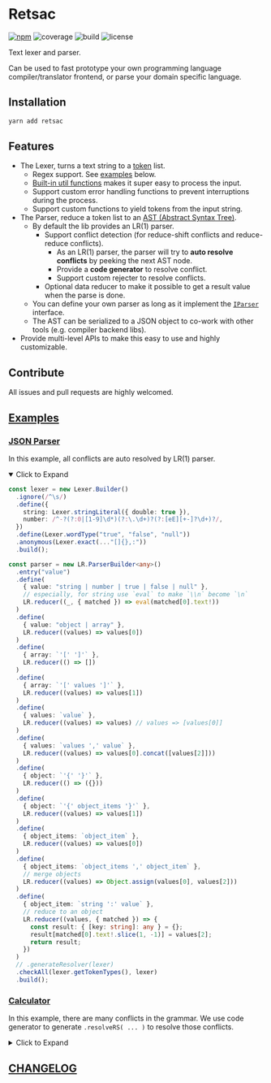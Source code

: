 # Retsac

[![npm](https://img.shields.io/npm/v/retsac?style=flat-square)](https://www.npmjs.com/package/retsac)
![coverage](https://img.shields.io/codecov/c/github/DiscreteTom/retsac?style=flat-square)
![build](https://img.shields.io/github/actions/workflow/status/DiscreteTom/retsac/publish.yml?style=flat-square)
![license](https://img.shields.io/github/license/DiscreteTom/retsac?style=flat-square)

Text lexer and parser.

Can be used to fast prototype your own programming language compiler/translator frontend, or parse your domain specific language.

## Installation

```bash
yarn add retsac
```

## Features

- The Lexer, turns a text string to a [token](https://github.com/DiscreteTom/retsac/blob/main/src/lexer/model.ts) list.
  - Regex support. See [examples](https://github.com/DiscreteTom/retsac#examples) below.
  - [Built-in util functions](https://github.com/DiscreteTom/retsac/blob/main/src/lexer/utils.ts) makes it super easy to process the input.
  - Support custom error handling functions to prevent interruptions during the process.
  - Support custom functions to yield tokens from the input string.
- The Parser, reduce a token list to an [AST (Abstract Syntax Tree)](https://github.com/DiscreteTom/retsac/blob/main/src/parser/ast.ts).
  - By default the lib provides an LR(1) parser.
    - Support conflict detection (for reduce-shift conflicts and reduce-reduce conflicts).
      - As an LR(1) parser, the parser will try to **auto resolve conflicts** by peeking the next AST node.
      - Provide a **code generator** to resolve conflict.
      - Support custom rejecter to resolve conflicts.
    - Optional data reducer to make it possible to get a result value when the parse is done.
  - You can define your own parser as long as it implement the [`IParser`](https://github.com/DiscreteTom/retsac/blob/main/src/parser/model.ts) interface.
  - The AST can be serialized to a JSON object to co-work with other tools (e.g. compiler backend libs).
- Provide multi-level APIs to make this easy to use and highly customizable.

## Contribute

All issues and pull requests are highly welcomed.

## [Examples](https://github.com/DiscreteTom/retsac/tree/main/example)

### [JSON Parser](https://github.com/DiscreteTom/retsac/blob/main/example/json.ts)

In this example, all conflicts are auto resolved by LR(1) parser.

<details open><summary>Click to Expand</summary>

```ts
const lexer = new Lexer.Builder()
  .ignore(/^\s/)
  .define({
    string: Lexer.stringLiteral({ double: true }),
    number: /^-?(?:0|[1-9]\d*)(?:\.\d+)?(?:[eE][+-]?\d+)?/,
  })
  .define(Lexer.wordType("true", "false", "null"))
  .anonymous(Lexer.exact(..."[]{},:"))
  .build();

const parser = new LR.ParserBuilder<any>()
  .entry("value")
  .define(
    { value: "string | number | true | false | null" },
    // especially, for string use `eval` to make `\\n` become `\n`
    LR.reducer((_, { matched }) => eval(matched[0].text!))
  )
  .define(
    { value: "object | array" },
    LR.reducer((values) => values[0])
  )
  .define(
    { array: `'[' ']'` },
    LR.reducer(() => [])
  )
  .define(
    { array: `'[' values ']'` },
    LR.reducer((values) => values[1])
  )
  .define(
    { values: `value` },
    LR.reducer((values) => values) // values => [values[0]]
  )
  .define(
    { values: `values ',' value` },
    LR.reducer((values) => values[0].concat([values[2]]))
  )
  .define(
    { object: `'{' '}'` },
    LR.reducer(() => ({}))
  )
  .define(
    { object: `'{' object_items '}'` },
    LR.reducer((values) => values[1])
  )
  .define(
    { object_items: `object_item` },
    LR.reducer((values) => values[0])
  )
  .define(
    { object_items: `object_items ',' object_item` },
    // merge objects
    LR.reducer((values) => Object.assign(values[0], values[2]))
  )
  .define(
    { object_item: `string ':' value` },
    // reduce to an object
    LR.reducer((values, { matched }) => {
      const result: { [key: string]: any } = {};
      result[matched[0].text!.slice(1, -1)] = values[2];
      return result;
    })
  )
  // .generateResolver(lexer)
  .checkAll(lexer.getTokenTypes(), lexer)
  .build();
```

</details>

### [Calculator](https://github.com/DiscreteTom/retsac/blob/main/example/calculator/core.ts)

In this example, there are many conflicts in the grammar. We use code generator to generate `.resolveRS( ... )` to resolve those conflicts.

<details><summary>Click to Expand</summary>

```ts
const lexer = new Lexer.Builder()
  .ignore(/^\s/)
  .define({
    number: /^[0-9]+(?:\.[0-9]+)?/,
  })
  .anonymous(Lexer.exact(..."+-*/()"))
  .build();

const parser = new LR.ParserBuilder<number>()
  .entry("exp")
  .define(
    { exp: "number" },
    LR.reducer((_, { matched }) => Number(matched[0].text))
  )
  .define(
    { exp: `'-' exp` },
    LR.reducer<number>((values) => -values[1]!)
      .resolveRS({ exp: `exp '+' exp` }, { next: `'+'`, reduce: true })
      .resolveRS({ exp: `exp '-' exp` }, { next: `'-'`, reduce: true })
      .resolveRS({ exp: `exp '*' exp` }, { next: `'*'`, reduce: true })
      .resolveRS({ exp: `exp '/' exp` }, { next: `'/'`, reduce: true })
  )
  .define(
    { exp: `'(' exp ')'` },
    LR.reducer((values) => values[1])
  )
  .define(
    { exp: `exp '+' exp` },
    LR.reducer<number>((values) => values[0]! + values[2]!)
      .resolveRS({ exp: `exp '+' exp` }, { next: `'+'`, reduce: true })
      .resolveRS({ exp: `exp '-' exp` }, { next: `'-'`, reduce: true })
      .resolveRS({ exp: `exp '*' exp` }, { next: `'*'`, reduce: false })
      .resolveRS({ exp: `exp '/' exp` }, { next: `'/'`, reduce: false })
  )
  .define(
    { exp: `exp '-' exp` },
    LR.reducer<number>((values) => values[0]! - values[2]!)
      .resolveRS({ exp: `exp '+' exp` }, { next: `'+'`, reduce: true })
      .resolveRS({ exp: `exp '-' exp` }, { next: `'-'`, reduce: true })
      .resolveRS({ exp: `exp '*' exp` }, { next: `'*'`, reduce: false })
      .resolveRS({ exp: `exp '/' exp` }, { next: `'/'`, reduce: false })
  )
  .define(
    { exp: `exp '*' exp` },
    LR.reducer<number>((values) => values[0]! * values[2]!)
      .resolveRS({ exp: `exp '+' exp` }, { next: `'+'`, reduce: true })
      .resolveRS({ exp: `exp '-' exp` }, { next: `'-'`, reduce: true })
      .resolveRS({ exp: `exp '*' exp` }, { next: `'*'`, reduce: true })
      .resolveRS({ exp: `exp '/' exp` }, { next: `'/'`, reduce: true })
  )
  .define(
    { exp: `exp '/' exp` },
    LR.reducer<number>((values) => values[0]! / values[2]!)
      .resolveRS({ exp: `exp '+' exp` }, { next: `'+'`, reduce: true })
      .resolveRS({ exp: `exp '-' exp` }, { next: `'-'`, reduce: true })
      .resolveRS({ exp: `exp '*' exp` }, { next: `'*'`, reduce: true })
      .resolveRS({ exp: `exp '/' exp` }, { next: `'/'`, reduce: true })
  )
  .checkAll(lexer.getTokenTypes(), lexer, true)
  .build();
```

</details>

## [CHANGELOG](https://github.com/DiscreteTom/retsac/blob/main/CHANGELOG.md)
